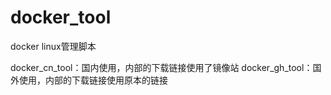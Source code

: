 # docker_tool
docker linux管理脚本

docker_cn_tool：国内使用，内部的下载链接使用了镜像站
docker_gh_tool：国外使用，内部的下载链接使用原本的链接
